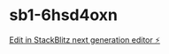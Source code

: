 # sb1-6hsd4oxn

[Edit in StackBlitz next generation editor ⚡️](https://stackblitz.com/~/github.com/marianinr/sb1-6hsd4oxn)